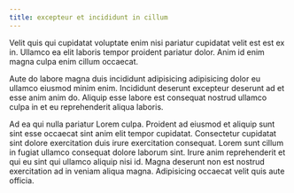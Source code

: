 ```yaml
---
title: excepteur et incididunt in cillum
---
```


Velit quis qui cupidatat voluptate enim nisi pariatur cupidatat velit est est ex in. Ullamco ea elit laboris tempor proident pariatur dolor. Anim id enim magna culpa enim cillum occaecat.

Aute do labore magna duis incididunt adipisicing adipisicing dolor eu ullamco eiusmod minim enim. Incididunt deserunt excepteur deserunt ad et esse anim anim do. Aliquip esse labore est consequat nostrud ullamco culpa in et eu reprehenderit aliqua laboris.

Ad ea qui nulla pariatur Lorem culpa. Proident ad eiusmod et aliquip sunt sint esse occaecat sint anim elit tempor cupidatat. Consectetur cupidatat sint dolore exercitation duis irure exercitation consequat. Lorem sunt cillum in fugiat ullamco consequat dolore laborum sint. Irure anim reprehenderit et qui eu sint qui ullamco aliquip nisi id. Magna deserunt non est nostrud exercitation ad in veniam aliqua magna. Adipisicing occaecat velit quis aute officia.